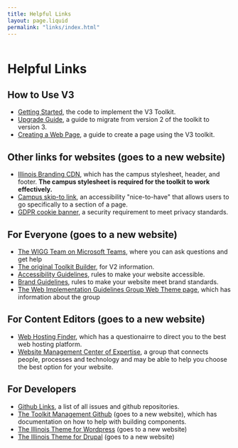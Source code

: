 ```yaml
---
title: Helpful Links
layout: page.liquid
permalink: "links/index.html"
---
```

<ilw-page-title width="full" style="background: var(--il-orange);">
<img src="https://cdn.brand.illinois.edu/patterns/finial/blue.svg" alt="" slot="background">
<h1>Helpful Links</h1>
</ilw-page-title>

## How to Use V3
* <a href="/getting_started/index.html">Getting Started</a>, the code to implement the V3 Toolkit.
* <a href="/upgrade/index.html">Upgrade Guide</a>, a guide to migrate from version 2 of the toolkit to version 3. 
* <a href="/create_page/index.html">Creating a Web Page</a>, a guide to create a page using the V3 toolkit. 

## Other links for websites (goes to a new website)
* <a href="https://cdn.brand.illinois.edu/">Illinois Branding CDN</a>, which has the campus stylesheet, header, and footer. <strong>The campus stylesheet is required for the toolkit to work effectively.</strong>
* <a href="https://accessibleit.disability.illinois.edu/tools/skipto/">Campus skip-to link</a>, an accessibility "nice-to-have" that allows users to go specifically to a section of a page. 
* <a href="https://www.vpaa.uillinois.edu/cms/One.aspx?portalId=420456&pageId=1050467">GDPR cookie banner</a>, a security requirement to meet privacy standards.

## For Everyone (goes to a new website)
* <a href="https://go.illinois.edu/WIGGTeam">The WIGG Team on Microsoft Teams</a>, where you can ask questions and get help
* <a href="https://builder.toolkit.illinois.edu">The original Toolkit Builder</a>, for V2 information. 
* <a href="https://itaccessibility.illinois.edu/">Accessibility Guidelines</a>, rules to make your website accessible.
* <a href="https://brand.illinois.edu/">Brand Guidelines</a>, rules to make your website meet brand standards. 
* <a href="https://webtheme.illinois.edu/">The Web Implementation Guidelines Group Web Theme page</a>, which has information about the group

## For Content Editors (goes to a new website)
* <a href="https://findwebhosting.web.illinois.edu/">Web Hosting Finder</a>, which has a questionairre to direct you to the best web hosting platform. 
* <a href="https://webcoe.illinois.edu/">Website Management Center of Expertise</a>, a group that connects people, processes and technology and may be able to help you choose the best option for your website. 

## For Developers
* <a href="/github/index.html">Github Links</a>, a list of all issues and github repositories.
* <a href="https://github.com/web-illinois/toolkit-management">The Toolkit Management Github</a>  (goes to a new website), which has documentation on how to help with building components. 
* <a href="https://wordpress.webtheme.illinois.edu/">The Illinois Theme for Wordpress</a> (goes to a new website)
* <a href="https://drupal.webtheme.illinois.edu/">The Illinois Theme for Drupal</a> (goes to a new website)
